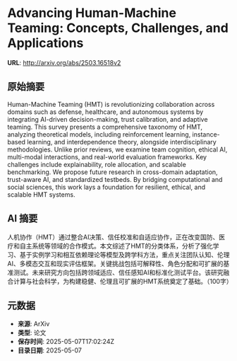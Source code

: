 # Advancing Human-Machine Teaming: Concepts, Challenges, and Applications

**URL**: http://arxiv.org/abs/2503.16518v2

## 原始摘要

Human-Machine Teaming (HMT) is revolutionizing collaboration across domains
such as defense, healthcare, and autonomous systems by integrating AI-driven
decision-making, trust calibration, and adaptive teaming. This survey presents
a comprehensive taxonomy of HMT, analyzing theoretical models, including
reinforcement learning, instance-based learning, and interdependence theory,
alongside interdisciplinary methodologies. Unlike prior reviews, we examine
team cognition, ethical AI, multi-modal interactions, and real-world evaluation
frameworks. Key challenges include explainability, role allocation, and
scalable benchmarking. We propose future research in cross-domain adaptation,
trust-aware AI, and standardized testbeds. By bridging computational and social
sciences, this work lays a foundation for resilient, ethical, and scalable HMT
systems.


## AI 摘要

人机协作（HMT）通过整合AI决策、信任校准和自适应协作，正在改变国防、医疗和自主系统等领域的合作模式。本文综述了HMT的分类体系，分析了强化学习、基于实例学习和相互依赖理论等模型及跨学科方法，重点关注团队认知、伦理AI、多模态交互和现实评估框架。关键挑战包括可解释性、角色分配和可扩展的基准测试。未来研究方向包括跨领域适应、信任感知AI和标准化测试平台。该研究融合计算与社会科学，为构建稳健、伦理且可扩展的HMT系统奠定了基础。（100字）

## 元数据

- **来源**: ArXiv
- **类型**: 论文
- **保存时间**: 2025-05-07T17:02:24Z
- **目录日期**: 2025-05-07
